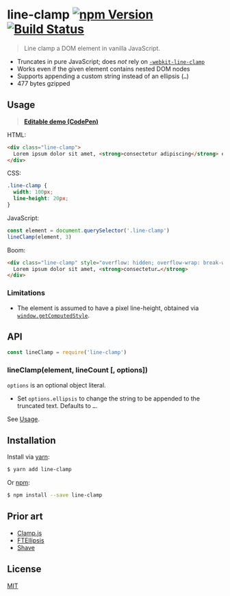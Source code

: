 # line-clamp [![npm Version](http://img.shields.io/npm/v/line-clamp.svg?style=flat)](https://www.npmjs.com/package/line-clamp) [![Build Status](https://img.shields.io/travis/yuanqing/line-clamp.svg?branch=master&style=flat)](https://travis-ci.org/yuanqing/line-clamp)

> Line clamp a DOM element in vanilla JavaScript.

- Truncates in pure JavaScript; does *not* rely on [`-webkit-line-clamp`](https://css-tricks.com/line-clampin/)
- Works even if the given element contains nested DOM nodes
- Supports appending a custom string instead of an ellipsis (`…`)
- 477 bytes gzipped

## Usage

> [**Editable demo (CodePen)**](https://codepen.io/lyuanqing/pen/VQQVry)

HTML:

```html
<div class="line-clamp">
  Lorem ipsum dolor sit amet, <strong>consectetur adipiscing</strong> elit.
</div>
```

CSS:

```css
.line-clamp {
  width: 100px;
  line-height: 20px;
}
```

JavaScript:

```js
const element = document.querySelector('.line-clamp')
lineClamp(element, 3)
```

Boom:

```html
<div class="line-clamp" style="overflow: hidden; overflow-wrap: break-word; word-wrap: break-word;">
  Lorem ipsum dolor sit amet, <strong>consectetur…</strong>
</div>
```

### Limitations

- The element is assumed to have a pixel line-height, obtained via [`window.getComputedStyle`](https://developer.mozilla.org/en-US/docs/Web/API/Window/getComputedStyle).

## API

```js
const lineClamp = require('line-clamp')
```

### lineClamp(element, lineCount [, options])

`options` is an optional object literal.

- Set `options.ellipsis` to change the string to be appended to the truncated text. Defaults to `…`.

See [Usage](#usage).

## Installation

Install via [yarn](https://yarnpkg.com):

```sh
$ yarn add line-clamp
```

Or [npm](https://npmjs.com):

```sh
$ npm install --save line-clamp
```

## Prior art

- [Clamp.js](https://github.com/josephschmitt/Clamp.js)
- [FTEllipsis](https://github.com/ftlabs/ftellipsis)
- [Shave](https://github.com/dollarshaveclub/shave)

## License

[MIT](LICENSE.md)
